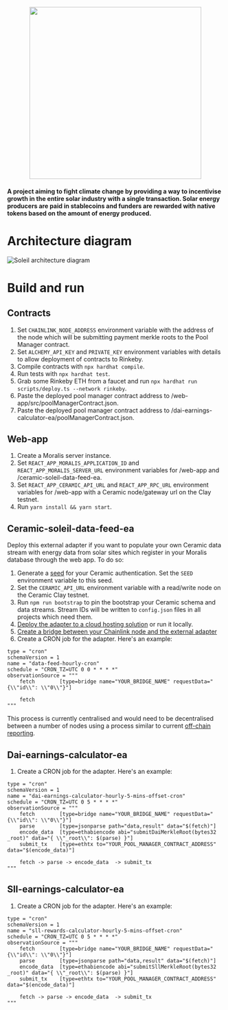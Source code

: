 <p align="center"><img src="https://user-images.githubusercontent.com/6655367/143323993-1dca79f1-6716-42a2-aba0-7ec706d93207.png" width="400" height="400" /></p>

#### A project aiming to fight climate change by providing a way to incentivise growth in the entire solar industry with a single transaction. Solar energy producers are paid in stablecoins and funders are rewarded with native tokens based on the amount of energy produced.

# Architecture diagram
![Soleil architecture diagram](https://user-images.githubusercontent.com/6655367/143323919-0cba2a68-cd1f-47ce-9049-f2849d6b7da1.png)


# Build and run

## Contracts

1. Set `CHAINLINK_NODE_ADDRESS` environment variable with the address of the node which will be submitting payment merkle roots to the Pool Manager contract.
1. Set `ALCHEMY_API_KEY` and `PRIVATE_KEY` environment variables with details to allow deployment of contracts to Rinkeby.
1. Compile contracts with `npx hardhat compile`.
1. Run tests with `npx hardhat test`.
1. Grab some Rinkeby ETH from a faucet and run `npx hardhat run scripts/deploy.ts --network rinkeby`.
1. Paste the deployed pool manager contract address to /web-app/src/poolManagerContract.json.
1. Paste the deployed pool manager contract address to /dai-earnings-calculator-ea/poolManagerContract.json.

## Web-app

1. Create a Moralis server instance.
1. Set `REACT_APP_MORALIS_APPLICATION_ID` and `REACT_APP_MORALIS_SERVER_URL` environment variables for /web-app and /ceramic-soleil-data-feed-ea.
1. Set `REACT_APP_CERAMIC_API_URL` and `REACT_APP_RPC_URL` environment variables for /web-app with a Ceramic node/gateway url on the Clay testnet.
1. Run `yarn install && yarn start`.

## Ceramic-soleil-data-feed-ea

Deploy this external adapter if you want to populate your own Ceramic data stream with energy data from solar sites which register in your Moralis database through the web app. To do so:

1. Generate a [seed](https://developers.ceramic.network/authentication/key-did/provider/#3-get-seed-for-did) for your Ceramic authentication. Set the `SEED` environment variable to this seed.
1. Set the `CERAMIC_API_URL` environment variable with a read/write node on the Ceramic Clay testnet.
1. Run `npm run bootstrap` to pin the bootstrap your Ceramic schema and data streams. Stream IDs will be written to `config.json` files in all projects which need them.
1. [Deploy the adapter to a cloud hosting solution](https://chainlinkadapters.com/guides/run-external-adapter-on-gcp) or run it locally.
1. [Create a bridge between your Chainlink node and the external adapter](https://docs.chain.link/docs/node-operators/)
1. Create a CRON job for the adapter. Here's an example:

```
type = "cron"
schemaVersion = 1
name = "data-feed-hourly-cron"
schedule = "CRON_TZ=UTC 0 0 * * * *"
observationSource = """
    fetch        [type=bridge name="YOUR_BRIDGE_NAME" requestData="{\\"id\\": \\"0\\"}"]

    fetch
"""
```

This process is currently centralised and would need to be decentralised between a number of nodes using a process similar to current [off-chain reporting](https://docs.chain.link/docs/off-chain-reporting/).

## Dai-earnings-calculator-ea

1. Create a CRON job for the adapter. Here's an example:

```
type = "cron"
schemaVersion = 1
name = "dai-earnings-calculator-hourly-5-mins-offset-cron"
schedule = "CRON_TZ=UTC 0 5 * * * *"
observationSource = """
    fetch        [type=bridge name="YOUR_BRIDGE_NAME" requestData="{\\"id\\": \\"0\\"}"]
    parse        [type=jsonparse path="data,result" data="$(fetch)"]
    encode_data  [type=ethabiencode abi="submitDaiMerkleRoot(bytes32 _root)" data="{ \\"_root\\": $(parse) }"]
    submit_tx    [type=ethtx to="YOUR_POOL_MANAGER_CONTRACT_ADDRESS" data="$(encode_data)"]

    fetch -> parse -> encode_data  -> submit_tx
"""
```

## Sll-earnings-calculator-ea

1. Create a CRON job for the adapter. Here's an example:

```
type = "cron"
schemaVersion = 1
name = "sll-rewards-calculator-hourly-5-mins-offset-cron"
schedule = "CRON_TZ=UTC 0 5 * * * *"
observationSource = """
    fetch        [type=bridge name="YOUR_BRIDGE_NAME" requestData="{\\"id\\": \\"0\\"}"]
    parse        [type=jsonparse path="data,result" data="$(fetch)"]
    encode_data  [type=ethabiencode abi="submitSllMerkleRoot(bytes32 _root)" data="{ \\"_root\\": $(parse) }"]
    submit_tx    [type=ethtx to="YOUR_POOL_MANAGER_CONTRACT_ADDRESS" data="$(encode_data)"]

    fetch -> parse -> encode_data  -> submit_tx
"""
```